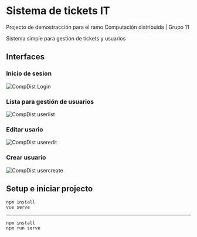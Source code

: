 # Sistema de tickets IT
Projecto de demostracción para el ramo Computación distribuida | Grupo 11

Sistema simple para gestión de tickets y usuarios
## Interfaces
### Inicio de sesion
![CompDist Login](https://github.com/Nico-186/Grupo11-Ticketing-System/assets/102489026/d2a89b03-a011-4b2e-bcbb-ecbdc7b5e7d6)
### Lista para gestión de usuarios
![CompDist userlist](https://github.com/Nico-186/Grupo11-Ticketing-System/assets/102489026/50e72657-4cb9-4dcc-8ed8-ff2890473cd1)
### Editar usario
![CompDist useredit](https://github.com/Nico-186/Grupo11-Ticketing-System/assets/102489026/f84ba04b-ccf9-4996-a079-2e9afbd706b1)
### Crear usuario
![CompDist usercreate](https://github.com/Nico-186/Grupo11-Ticketing-System/assets/102489026/fac7ec99-2c99-47fe-b06a-b568c5af0a41)

## Setup e iniciar projecto
```
npm install
vue serve
```
---
```
npm install
npm run serve
```
[^1]: Miau!!! 🐱🐱🐱
